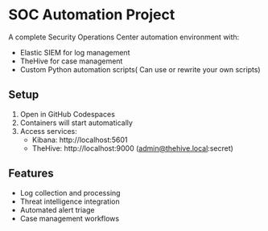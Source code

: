# SOC Automation Project

A complete Security Operations Center automation environment with:
- Elastic SIEM for log management
- TheHive for case management
- Custom Python automation scripts( Can use or rewrite your own scripts)

## Setup
1. Open in GitHub Codespaces
2. Containers will start automatically
3. Access services:
   - Kibana: http://localhost:5601
   - TheHive: http://localhost:9000 (admin@thehive.local:secret)

## Features
- Log collection and processing
- Threat intelligence integration
- Automated alert triage
- Case management workflows
